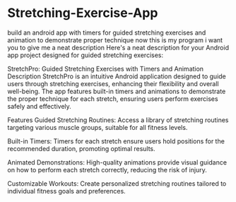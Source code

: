 # Stretching-Exercise-App
build an android app with timers for guided stretching exercises and animation to demonstrate proper technique now this is my program i want you to give me a neat description
Here's a neat description for your Android app project designed for guided stretching exercises:

StretchPro: Guided Stretching Exercises with Timers and Animation
Description
StretchPro is an intuitive Android application designed to guide users through stretching exercises, enhancing their flexibility and overall well-being. The app features built-in timers and animations to demonstrate the proper technique for each stretch, ensuring users perform exercises safely and effectively.

Features
Guided Stretching Routines: Access a library of stretching routines targeting various muscle groups, suitable for all fitness levels.

Built-in Timers: Timers for each stretch ensure users hold positions for the recommended duration, promoting optimal results.

Animated Demonstrations: High-quality animations provide visual guidance on how to perform each stretch correctly, reducing the risk of injury.

Customizable Workouts: Create personalized stretching routines tailored to individual fitness goals and preferences.
